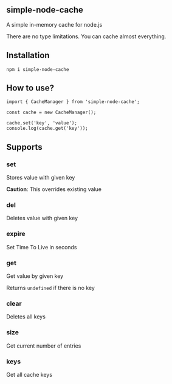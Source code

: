 ## simple-node-cache

A simple in-memory cache for node.js

There are no type limitations. You can cache almost everything.

## Installation

```tsx
npm i simple-node-cache
```

## How to use?

```tsx
import { CacheManager } from 'simple-node-cache';

const cache = new CacheManager();

cache.set('key', 'value');
console.log(cache.get('key'));
```

## Supports

### set

Stores value with given key

**Caution**: This overrides existing value

### del

Deletes value with given key

### expire

Set Time To Live in seconds

### get

Get value by given key

Returns `undefined` if there is no key

### clear

Deletes all keys

### size

Get current number of entries

### keys

Get all cache keys
